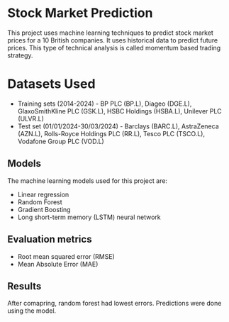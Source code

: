 # Stock Market Prediction
This project uses machine learning techniques to predict stock market prices for a 10 British companies. It uses historical data to predict future prices. This type of technical analysis is called momentum based trading strategy.

# Datasets Used
- Training sets (2014-2024) - BP PLC (BP.L), Diageo (DGE.L), GlaxoSmithKline PLC (GSK.L), HSBC Holdings (HSBA.L), Unilever PLC (ULVR.L)
- Test set (01/01/2024-30/03/2024) - Barclays (BARC.L), AstraZeneca (AZN.L), Rolls-Royce Holdings PLC (RR.L), Tesco PLC (TSCO.L), Vodafone Group PLC (VOD.L)

## Models
The machine learning models used for this project are:
- Linear regression
- Random Forest
- Gradient Boosting
- Long short-term memory (LSTM) neural network

## Evaluation metrics
- Root mean squared error (RMSE)
- Mean Absolute Error (MAE)

## Results
After comapring, random forest had lowest errors. Predictions were done using the model. 

